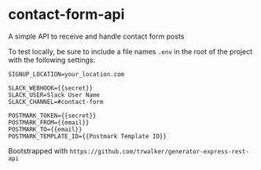 # contact-form-api
A simple API to receive and handle contact form posts

To test locally, be sure to include a file names `.env` in the root of the project with the following settings:

```
SIGNUP_LOCATION=your_location.com

SLACK_WEBHOOK={{secret}}
SLACK_USER=Slack User Name
SLACK_CHANNEL=#contact-form

POSTMARK_TOKEN={{secret}}
POSTMARK_FROM={{email}}
POSTMARK_TO={{email}}
POSTMARK_TEMPLATE_ID={{Postmark Template ID}}
```

Bootstrapped with `https://github.com/trwalker/generator-express-rest-api`
